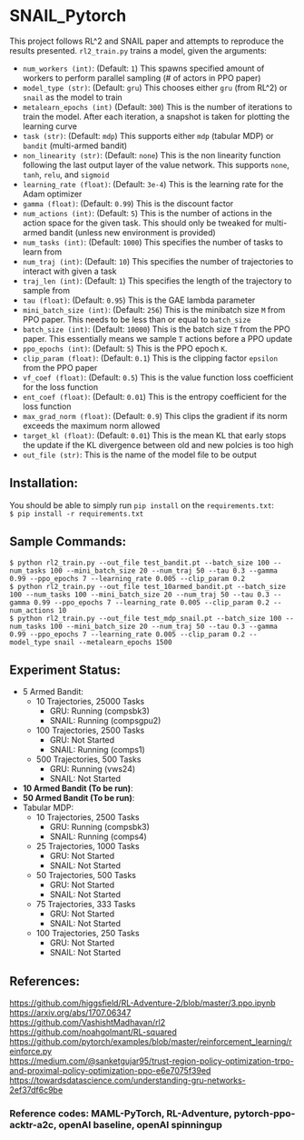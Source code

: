 # SNAIL_Pytorch

This project follows RL^2 and SNAIL paper and attempts to reproduce the results presented.
`rl2_train.py` trains a model, given the arguments:
- `num_workers (int)`: (Default: `1`) This spawns specified amount of workers to perform parallel sampling (# of actors in PPO paper)
- `model_type (str)`: (Default: `gru`) This chooses either `gru` (from RL^2) or `snail` as the model to train
- `metalearn_epochs (int)` (Default: `300`) This is the number of iterations to train the model. After each iteration, a snapshot is taken for plotting the learning curve
- `task (str)`: (Default: `mdp`) This supports either `mdp` (tabular MDP) or `bandit` (multi-armed bandit)
- `non_linearity (str)`: (Default: `none`) This is the non linearity function following the last output layer of the value network. This supports `none`, `tanh`, `relu`, and `sigmoid`
- `learning_rate (float)`: (Default: `3e-4`) This is the learning rate for the Adam optimizer
- `gamma (float)`: (Default: `0.99`) This is the discount factor
- `num_actions (int)`: (Default: `5`) This is the number of actions in the action space for the given task. This should only be tweaked for multi-armed bandit (unless new environment is provided)
- `num_tasks (int)`: (Default: `1000`) This specifies the number of tasks to learn from
- `num_traj (int)`: (Default: `10`) This specifies the number of trajectories to interact with given a task
- `traj_len (int)`: (Default: `1`) This specifies the length of the trajectory to sample from
- `tau (float)`: (Default: `0.95`) This is the GAE lambda parameter
- `mini_batch_size (int)`: (Default: `256`) This is the minibatch size `M` from PPO paper. This needs to be less than or equal to `batch_size`
- `batch_size (int)`: (Default: `10000`) This is the batch size `T` from the PPO paper. This essentially means we sample `T` actions before a PPO update
- `ppo_epochs (int)`: (Default: `5`) This is the PPO epoch `K`.
- `clip_param (float)`: (Default: `0.1`) This is the clipping factor `epsilon` from the PPO paper
- `vf_coef (float)`: (Default: `0.5`) This is the value function loss coefficient for the loss function
- `ent_coef (float)`: (Default: `0.01`) This is the entropy coefficient for the loss function
- `max_grad_norm (float)`: (Default: `0.9`) This clips the gradient if its norm exceeds the maximum norm allowed
- `target_kl (float)`: (Default: `0.01`) This is the mean KL that early stops the update if the KL divergence between old and new polcies is too high
- `out_file (str)`: This is the name of the model file to be output

## Installation:
You should be able to simply run `pip install` on the `requirements.txt`:  
`$ pip install -r requirements.txt`

## Sample Commands:
```
$ python rl2_train.py --out_file test_bandit.pt --batch_size 100 --num_tasks 100 --mini_batch_size 20 --num_traj 50 --tau 0.3 --gamma 0.99 --ppo_epochs 7 --learning_rate 0.005 --clip_param 0.2
$ python rl2_train.py --out_file test_10armed_bandit.pt --batch_size 100 --num_tasks 100 --mini_batch_size 20 --num_traj 50 --tau 0.3 --gamma 0.99 --ppo_epochs 7 --learning_rate 0.005 --clip_param 0.2 --num_actions 10
$ python rl2_train.py --out_file test_mdp_snail.pt --batch_size 100 --num_tasks 100 --mini_batch_size 20 --num_traj 50 --tau 0.3 --gamma 0.99 --ppo_epochs 7 --learning_rate 0.005 --clip_param 0.2 --model_type snail --metalearn_epochs 1500
```

## Experiment Status:
- 5 Armed Bandit:
  - 10 Trajectories, 25000 Tasks 
    - GRU: Running (compsbk3)
    - SNAIL: Running (compsgpu2)
  - 100 Trajectories, 2500 Tasks
    - GRU: Not Started
    - SNAIL: Running (comps1)
  - 500 Trajectories, 500 Tasks
    - GRU: Running (vws24)
    - SNAIL: Not Started
- **10 Armed Bandit (To be run)**:
- **50 Armed Bandit (To be run)**:
- Tabular MDP:  
  - 10 Trajectories, 2500 Tasks
    - GRU: Running (compsbk3)
    - SNAIL: Running (comps4)  
  - 25 Trajectories, 1000 Tasks
    - GRU: Not Started
    - SNAIL: Not Started  
  - 50 Trajectories, 500 Tasks
    - GRU: Not Started
    - SNAIL: Not Started  
  - 75 Trajectories, 333 Tasks
    - GRU: Not Started
    - SNAIL: Not Started  
  - 100 Trajectories, 250 Tasks
    - GRU: Not Started
    - SNAIL: Not Started

## References:
https://github.com/higgsfield/RL-Adventure-2/blob/master/3.ppo.ipynb  
https://arxiv.org/abs/1707.06347  
https://github.com/VashishtMadhavan/rl2  
https://github.com/noahgolmant/RL-squared  
https://github.com/pytorch/examples/blob/master/reinforcement_learning/reinforce.py  
https://medium.com/@sanketgujar95/trust-region-policy-optimization-trpo-and-proximal-policy-optimization-ppo-e6e7075f39ed  
https://towardsdatascience.com/understanding-gru-networks-2ef37df6c9be

### Reference codes: MAML-PyTorch, RL-Adventure, pytorch-ppo-acktr-a2c, openAI baseline, openAI spinningup
